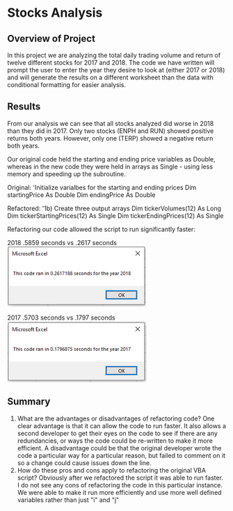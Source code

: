 # Stocks Analysis

## Overview of Project
In this project we are analyzing the total daily trading volume and return of twelve different stocks for 2017 and 2018.  The code we have written will prompt the user to enter the year they desire to look at (either 2017 or 2018) and will generate the results on a different worksheet than the data with conditional formatting for easier analysis.

## Results
From our analysis we can see that all stocks analyzed did worse in 2018 than they did in 2017.  Only two stocks (ENPH and RUN) showed positive returns both years.  However, only one (TERP) showed a negative return both years.

Our original code held the starting and ending price variables as Double, whereas in the new code they were held in arrays as Single - using less memory and speeding up the subroutine.

Original:
    'Initialize varialbes for the starting and ending prices
    Dim startingPrice As Double
    Dim endingPrice As Double

Refactored:
    '1b) Create three output arrays
    Dim tickerVolumes(12) As Long
    Dim tickerStartingPrices(12) As Single
    Dim tickerEndingPrices(12) As Single

Refactoring our code allowed the script to run significantly faster:

2018 .5859 seconds vs .2617 seconds
![image](https://github.com/kchavez05/stock-analysis/blob/main/Resources/VBA_Challenge_2018.PNG) 

2017 .5703 seconds vs .1797 seconds
![image](https://github.com/kchavez05/stock-analysis/blob/main/Resources/VBA_Challenge_2017.PNG)
 
## Summary
1. What are the advantages or disadvantages of refactoring code?
    One clear advantage is that it can allow the code to run faster.  It also allows a second developer to get their eyes on the code to see if there are any redundancies, or ways the code could be re-written to make it more efficient.  A disadvantage could be that the original developer wrote the code a particular way for a particular reason, but failed to comment on it so a change could cause issues down the line.
2. How do these pros and cons apply to refactoring the original VBA script?
    Obviously after we refactored the script it was able to run faster.  I do not see any cons of refactoring the code in this particular instance.  We were able to make it run more efficiently and use more well defined variables rather than just "i" and "j"
